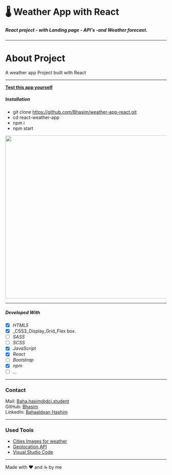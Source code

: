 # 🌡 Weather App with React

##### React project - with Landing page - API's -and Weather forecast.

---

 # About Project

 A weather app Project built with React
 
---

**[Test this app yourself](https://weather-app-react-baha.vercel.app/)**

##### Installation

- git clone https://github.com/Bhasim/weather-app-react.git
- cd react-weather-app
- npm i
- npm start

<img src="src/components/img/weather-app-react-baha-vercel.gif"  width="999" height="509"/>

---

##### Developed With

- [x] _HTML5_
- [x] \_CSS3_Display_Grid_Flex box.
- [ ] _SASS_
- [ ] _SCSS_
- [x] _JavaScript_
- [x] _React_
- [ ] _Bootstrap_
- [x] _npm_
- [ ] _..._

---

### Contact

Mail: <Baha.hasim@dci.student><br>
GitHub: [Bhasim](https://github.com/)<br>
LinkedIn: [Bahaaldean Hashim](https://www.linkedin.com/in/bahaaldean-hashim-598463103)

---

### Used Tools

- [Cities Images for weather](https://www.unsplash.com)
- [Geolocation API](https://www.weatherapi.com)
- [Visual Studio Code](https://code.visualstudio.com/)

---

Made with ❤️ and ☕ by me
